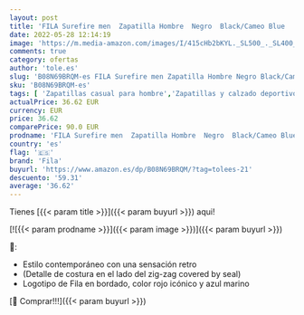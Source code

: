```yaml
---
layout: post
title: 'FILA Surefire men  Zapatilla Hombre  Negro  Black/Cameo Blue   45 EU'
date: 2022-05-28 12:14:19
image: 'https://m.media-amazon.com/images/I/415cHb2bKYL._SL500_._SL400_.jpg'
comments: true
category: ofertas
author: 'tole.es'
slug: 'B08N69BRQM-es FILA Surefire men Zapatilla Hombre Negro Black/Cameo Blue...'
sku: 'B08N69BRQM-es'
tags: [ 'Zapatillas casual para hombre','Zapatillas y calzado deportivo para hombre','Zapatos','Zapatos para hombre','Zapatos y complementos','fila','zapatilla','🇪🇸', ]
actualPrice: 36.62 EUR
currency: EUR
price: 36.62
comparePrice: 90.0 EUR
prodname: 'FILA Surefire men  Zapatilla Hombre  Negro  Black/Cameo Blue   45 EU'
country: 'es'
flag: '🇪🇸'
brand: 'Fila'
buyurl: 'https://www.amazon.es/dp/B08N69BRQM/?tag=tolees-21'
descuento: '59.31'
average: '36.62'
---
```


Tienes [{{< param title >}}]({{< param buyurl >}}) aqui!

[![{{< param prodname >}}]({{< param image >}})]({{< param buyurl >}})

🔎:

- Estilo contemporáneo con una sensación retro
- (Detalle de costura en el lado del zig-zag covered by seal)
- Logotipo de Fila en bordado, color rojo icónico y azul marino

[🛒 Comprar!!!]({{< param buyurl >}})

